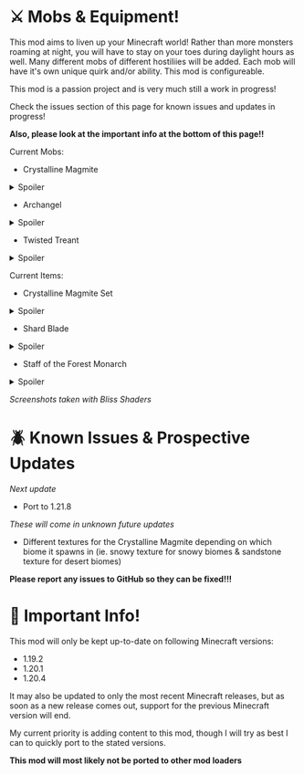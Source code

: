 # ⚔️ Mobs & Equipment!

This mod aims to liven up your Minecraft world! Rather than more monsters roaming at night, you will have to stay on your toes during daylight hours as well. Many different mobs of different hostiliies will be added. Each mob will have it's own unique quirk and/or ability. This mod is configureable.

This mod is a passion project and is very much still a work in progress!

Check the issues section of this page for known issues and updates in progress!

**Also, please look at the important info at the bottom of this page!!**

Current Mobs:
- Crystalline Magmite

<details>
<summary>Spoiler</summary>
  
![Crystalline Magmite](https://cdn.modrinth.com/data/cached_images/f0894be4ecccb436fab73bd27ae281a5ccf68b28_0.webp)
  
</details>

- Archangel

<details>
<summary>Spoiler</summary>

![Archangel](https://cdn.modrinth.com/data/cached_images/ffb4288c074a85a6e413e6be27df4850036d2ec6_0.webp)

</details>

- Twisted Treant


<details>
<summary>Spoiler</summary>

![Twisted Treant](https://cdn.modrinth.com/data/cached_images/0981dee64d8a1c5fc65603218bc947c70a1289aa_0.webp)

</details>



Current Items:
- Crystalline Magmite Set

<details>
<summary>Spoiler</summary>

![Crystalline Magmite Set](https://cdn.modrinth.com/data/cached_images/2a80f934643a88de9bd0a1d7dc4fc0b973386bb0_0.webp)

</details>

- Shard Blade

<details>
<summary>Spoiler</summary>

![Shard Blade](https://cdn.modrinth.com/data/cached_images/332fa0bab302adcc69e7d11560a382ff17089768_0.webp)

</details>

- Staff of the Forest Monarch


<details>
<summary>Spoiler</summary>

![Staff of the Forest Monarch](https://cdn.modrinth.com/data/cached_images/d032bfd2e87e6629d523ce6ac7e8fdd5213ecf09_0.webp)

</details>



*Screenshots taken with Bliss Shaders*


# 🪲 Known Issues & Prospective Updates

*Next update*
- Port to 1.21.8

*These will come in unknown future updates*
- Different textures for the Crystalline Magmite depending on which biome it spawns in (ie. snowy texture for snowy biomes & sandstone texture for desert biomes)

**Please report any issues to GitHub so they can be fixed!!!**

# 🔎 Important Info!

This mod will only be kept up-to-date on following Minecraft versions:
- 1.19.2
- 1.20.1
- 1.20.4

It may also be updated to only the most recent Minecraft releases, but as soon as a new release comes out, support for the previous Minecraft version will end.

My current priority is adding content to this mod, though I will try as best I can to quickly port to the stated versions.

**This mod will most likely not be ported to other mod loaders**
